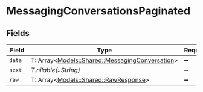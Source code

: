 # MessagingConversationsPaginated


## Fields

| Field                                                                                           | Type                                                                                            | Required                                                                                        | Description                                                                                     |
| ----------------------------------------------------------------------------------------------- | ----------------------------------------------------------------------------------------------- | ----------------------------------------------------------------------------------------------- | ----------------------------------------------------------------------------------------------- |
| `data`                                                                                          | T::Array<[Models::Shared::MessagingConversation](../../models/shared/messagingconversation.md)> | :heavy_minus_sign:                                                                              | N/A                                                                                             |
| `next_`                                                                                         | *T.nilable(::String)*                                                                           | :heavy_minus_sign:                                                                              | N/A                                                                                             |
| `raw`                                                                                           | T::Array<[Models::Shared::RawResponse](../../models/shared/rawresponse.md)>                     | :heavy_minus_sign:                                                                              | N/A                                                                                             |